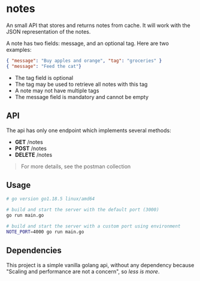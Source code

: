 # notes

An small API that stores and returns notes from cache. It will work with the JSON representation of the notes.

A note has two fields: message, and an optional tag. Here are two examples:
```json
{ "message": "Buy apples and orange", "tag": "groceries" }
{ "message": "Feed the cat"}
```

- The tag field is optional
- The tag may be used to retrieve all notes with this tag
- A note may not have multiple tags
- The message field is mandatory and cannot be empty

## API

The api has only one endpoint which implements several methods:

- __GET__ /notes
- __POST__ /notes
- __DELETE__ /notes

> For more details, see the postman collection

## Usage

```bash
# go version go1.18.5 linux/amd64

# build and start the server with the default port (3000)
go run main.go

# build and start the server with a custom port using environment
NOTE_PORT=4000 go run main.go
```

## Dependencies

This project is a simple vanilla golang api, without any dependency because "Scaling and performance are not a concern", so *less is more*.
